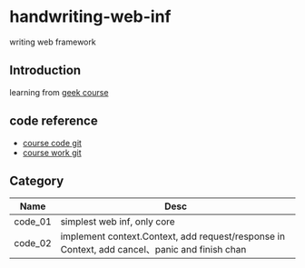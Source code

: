 # handwriting-web-inf

writing web framework

## Introduction

learning from [geek course](https://time.geekbang.org/column/intro/441)

## code reference

* [course code git](https://github.com/gohade/coredemo/)
* [course work git](https://github.com/gohade/hade)

## Category

| Name                | Desc                   |
| ------------------- | ---------------------- |
| code_01             | simplest web inf, only core       |
| code_02             | implement context.Context, add request/response in Context, add cancel、panic and finish chan|
